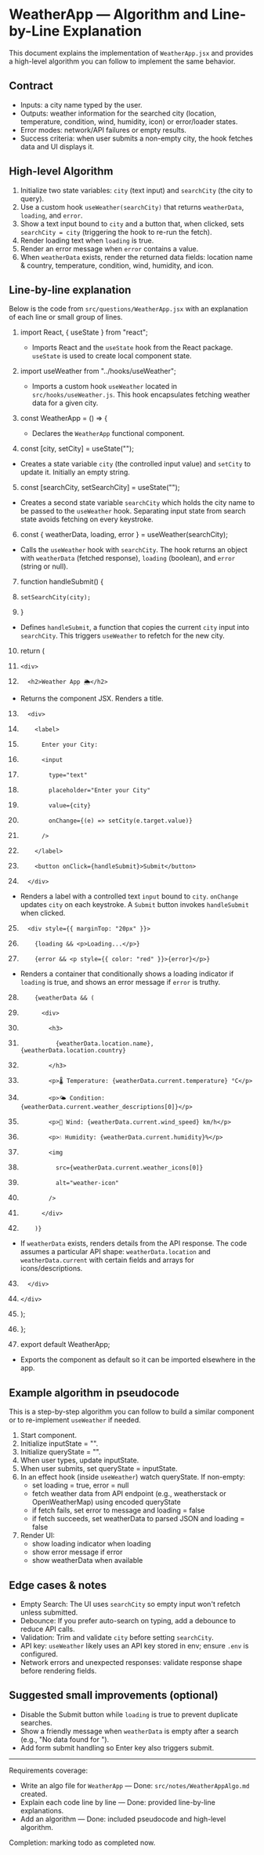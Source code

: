 # WeatherApp — Algorithm and Line-by-Line Explanation

This document explains the implementation of `WeatherApp.jsx` and provides a high-level algorithm you can follow to implement the same behavior.

## Contract

- Inputs: a city name typed by the user.
- Outputs: weather information for the searched city (location, temperature, condition, wind, humidity, icon) or error/loader states.
- Error modes: network/API failures or empty results.
- Success criteria: when user submits a non-empty city, the hook fetches data and UI displays it.

## High-level Algorithm

1. Initialize two state variables: `city` (text input) and `searchCity` (the city to query).
2. Use a custom hook `useWeather(searchCity)` that returns `weatherData`, `loading`, and `error`.
3. Show a text input bound to `city` and a button that, when clicked, sets `searchCity = city` (triggering the hook to re-run the fetch).
4. Render loading text when `loading` is true.
5. Render an error message when `error` contains a value.
6. When `weatherData` exists, render the returned data fields: location name & country, temperature, condition, wind, humidity, and icon.

## Line-by-line explanation

Below is the code from `src/questions/WeatherApp.jsx` with an explanation of each line or small group of lines.

1. import React, { useState } from "react";
   - Imports React and the `useState` hook from the React package. `useState` is used to create local component state.

2. import useWeather from "../hooks/useWeather";
   - Imports a custom hook `useWeather` located in `src/hooks/useWeather.js`. This hook encapsulates fetching weather data for a given city.

3. const WeatherApp = () => {
   - Declares the `WeatherApp` functional component.

4.   const [city, setCity] = useState("");
   - Creates a state variable `city` (the controlled input value) and `setCity` to update it. Initially an empty string.

5.   const [searchCity, setSearchCity] = useState("");
   - Creates a second state variable `searchCity` which holds the city name to be passed to the `useWeather` hook. Separating input state from search state avoids fetching on every keystroke.

6.   const { weatherData, loading, error } = useWeather(searchCity);
   - Calls the `useWeather` hook with `searchCity`. The hook returns an object with `weatherData` (fetched response), `loading` (boolean), and `error` (string or null).

7.   function handleSubmit() {
8.     setSearchCity(city);
9.   }
   - Defines `handleSubmit`, a function that copies the current `city` input into `searchCity`. This triggers `useWeather` to refetch for the new city.

10.   return (
11.     <div>
12.       <h2>Weather App 🌦️</h2>
   - Returns the component JSX. Renders a title.

13.       <div>
14.         <label>
15.           Enter your City:
16.           <input
17.             type="text"
18.             placeholder="Enter your City"
19.             value={city}
20.             onChange={(e) => setCity(e.target.value)}
21.           />
22.         </label>
23.         <button onClick={handleSubmit}>Submit</button>
24.       </div>
   - Renders a label with a controlled text `input` bound to `city`. `onChange` updates `city` on each keystroke. A `Submit` button invokes `handleSubmit` when clicked.

25.       <div style={{ marginTop: "20px" }}>
26.         {loading && <p>Loading...</p>}
27.         {error && <p style={{ color: "red" }}>{error}</p>}
   - Renders a container that conditionally shows a loading indicator if `loading` is true, and shows an error message if `error` is truthy.

28.         {weatherData && (
29.           <div>
30.             <h3>
31.               {weatherData.location.name}, {weatherData.location.country}
32.             </h3>
33.             <p>🌡️ Temperature: {weatherData.current.temperature} °C</p>
34.             <p>🌤️ Condition: {weatherData.current.weather_descriptions[0]}</p>
35.             <p>💨 Wind: {weatherData.current.wind_speed} km/h</p>
36.             <p>💧 Humidity: {weatherData.current.humidity}%</p>
37.             <img
38.               src={weatherData.current.weather_icons[0]}
39.               alt="weather-icon"
40.             />
41.           </div>
42.         )}
   - If `weatherData` exists, renders details from the API response. The code assumes a particular API shape: `weatherData.location` and `weatherData.current` with certain fields and arrays for icons/descriptions.

43.       </div>
44.     </div>
45.   );
46. };

47. export default WeatherApp;
   - Exports the component as default so it can be imported elsewhere in the app.

## Example algorithm in pseudocode

This is a step-by-step algorithm you can follow to build a similar component or to re-implement `useWeather` if needed.

1. Start component.
2. Initialize inputState = "".
3. Initialize queryState = "".
4. When user types, update inputState.
5. When user submits, set queryState = inputState.
6. In an effect hook (inside `useWeather`) watch queryState. If non-empty:
   - set loading = true, error = null
   - fetch weather data from API endpoint (e.g., weatherstack or OpenWeatherMap) using encoded queryState
   - if fetch fails, set error to message and loading = false
   - if fetch succeeds, set weatherData to parsed JSON and loading = false
7. Render UI:
   - show loading indicator when loading
   - show error message if error
   - show weatherData when available

## Edge cases & notes

- Empty Search: The UI uses `searchCity` so empty input won't refetch unless submitted.
- Debounce: If you prefer auto-search on typing, add a debounce to reduce API calls.
- Validation: Trim and validate `city` before setting `searchCity`.
- API key: `useWeather` likely uses an API key stored in env; ensure `.env` is configured.
- Network errors and unexpected responses: validate response shape before rendering fields.

## Suggested small improvements (optional)

- Disable the Submit button while `loading` is true to prevent duplicate searches.
- Show a friendly message when `weatherData` is empty after a search (e.g., "No data found for <city>").
- Add form submit handling so Enter key also triggers submit.

---

Requirements coverage:
- Write an algo file for `WeatherApp` — Done: `src/notes/WeatherAppAlgo.md` created.
- Explain each code line by line — Done: provided line-by-line explanations.
- Add an algorithm — Done: included pseudocode and high-level algorithm.

Completion: marking todo as completed now.
